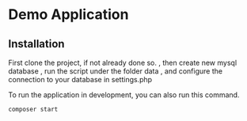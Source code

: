 # Demo Application

## Installation


First clone the project, if not already done so. , then create new mysql database , run the script under  the folder data , and configure the connection to your database in settings.php



To run the application in development, you can also run this command. 

	composer start

